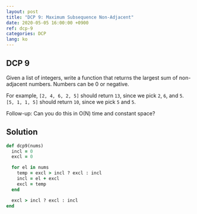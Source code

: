 ```yaml
---
layout: post
title: "DCP 9: Maximum Subsequence Non-Adjacent"
date: 2020-05-05 16:00:00 +0900
ref: dcp-9
categories: DCP
lang: ko
---
```


## **DCP 9**

Given a list of integers, write a function that returns the largest sum of non-adjacent numbers. Numbers can be 0 or negative.

For example, `[2, 4, 6, 2, 5]` should return `13`, since we pick `2`, `6`, and `5`. `[5, 1, 1, 5]` should return `10`, since we pick `5` and `5`.

Follow-up: Can you do this in O(N) time and constant space?

<div class="divider"></div>

## **Solution**

```rb
def dcp9(nums)
  incl = 0
  excl = 0

  for el in nums
    temp = excl > incl ? excl : incl
    incl = el + excl
    excl = temp
  end

  excl > incl ? excl : incl
end
```
